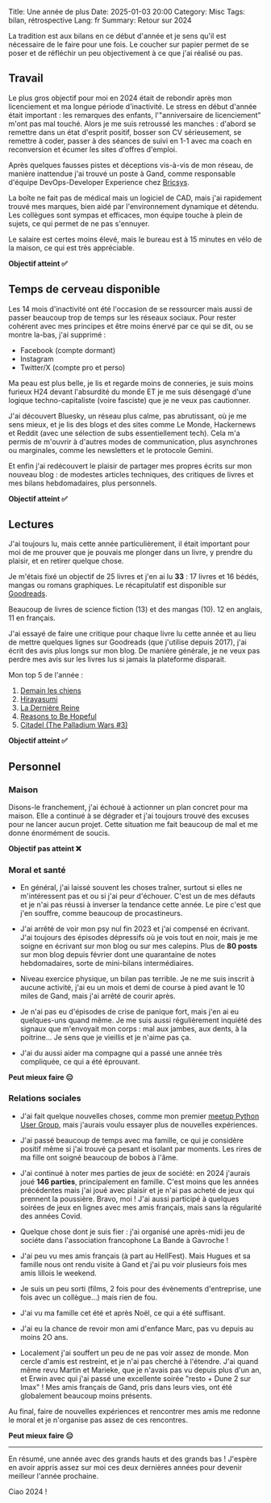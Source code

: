 Title: Une année de plus
Date: 2025-01-03 20:00
Category: Misc
Tags: bilan, rétrospective
Lang: fr
Summary: Retour sur 2024

La tradition est aux bilans en ce début d'année et je sens qu'il est nécessaire de le faire pour une fois.
Le coucher sur papier permet de se poser et de réfléchir un peu objectivement à ce que j'ai réalisé ou pas.

## Travail

Le plus gros objectif pour moi en 2024 était de rebondir après mon licenciement et ma longue période d'inactivité. Le stress en début d'année était important : les remarques des enfants, l'"anniversaire de licenciement" m'ont pas mal touché. Alors je me suis retroussé les manches : d'abord se remettre dans un état d'esprit positif, bosser son CV sérieusement, se remettre à coder, passer à des séances de suivi en 1-1 avec ma coach en reconversion et écumer les sites d'offres d'emploi. 

Après quelques fausses pistes et déceptions vis-à-vis de mon réseau, de manière inattendue j'ai trouvé un poste à Gand, comme responsable d'équipe DevOps-Developer Experience chez [Bricsys](https://www.bricsys.com/). 

La boîte ne fait pas de médical mais un logiciel de CAD, mais j'ai rapidement trouvé mes marques, bien aidé par l'environnement dynamique et détendu. Les collègues sont sympas et efficaces, mon équipe touche à plein de sujets, ce qui permet de ne pas s'ennuyer.

Le salaire est certes moins élevé, mais le bureau est à 15 minutes en vélo de la maison, ce qui est très appréciable.

**Objectif atteint ✅**

## Temps de cerveau disponible

Les 14 mois d'inactivité ont été l'occasion de se ressourcer mais aussi de passer beaucoup trop de temps sur les réseaux sociaux. Pour rester cohérent avec mes principes et être moins énervé par ce qui se dit, ou se montre la-bas, j'ai supprimé :

* Facebook (compte dormant)
* Instagram
* Twitter/X (compte pro et perso) 

Ma peau est plus belle, je lis et regarde moins de conneries, je suis moins furieux H24 devant l'absurdité du monde ET je me suis désengagé d'une logique techno-capitaliste (voire fasciste) que je ne veux pas cautionner.

J'ai découvert Bluesky, un réseau plus calme, pas abrutissant, où je me sens mieux, et je lis des blogs et des sites comme Le Monde, Hackernews et Reddit (avec une sélection de subs essentiellement tech).
Cela m'a permis de m'ouvrir à d'autres modes de communication, plus asynchrones ou marginales, comme les newsletters et le protocole Gemini.

Et enfin j'ai redécouvert le plaisir de partager mes propres écrits sur mon nouveau blog : de modestes articles techniques, des critiques de livres et mes bilans hebdomadaires, plus personnels.

**Objectif atteint ✅**

## Lectures

J'ai toujours lu, mais cette année particulièrement, il était important pour moi de me prouver que je pouvais me plonger dans un livre, y prendre du plaisir, et en retirer quelque chose.

Je m'étais fixé un objectif de 25 livres et j'en ai lu **33** : 17 livres et 16 bédés, mangas ou romans graphiques. Le récapitulatif est disponible sur [Goodreads](https://www.goodreads.com/user/year_in_books/2024/46395244).

Beaucoup de livres de science fiction (13) et des mangas (10). 12 en anglais, 11 en français.

J'ai essayé de faire une critique pour chaque livre lu cette année et au lieu de mettre quelques lignes sur Goodreads (que j'utilise depuis 2017), j'ai écrit des avis plus longs sur mon blog. De manière générale, je ne veux pas perdre mes avis sur les livres lus si jamais la plateforme disparait.

Mon top 5 de l'année :

1. [Demain les chiens]({filename}/books/demain-les-chiens.md)
2. [Hirayasumi](https://www.goodreads.com/book/show/199525652-hirayasumi-vol-1)
3. [La Dernière Reine](https://www.goodreads.com/book/show/62601958-la-derni-re-reine) 
4. [Reasons to Be Hopeful](https://www.goodreads.com/book/show/66391065-reasons-to-be-hopeful) 
5. [Citadel (The Palladium Wars #3)]({filename}/books/citadel.md)

**Objectif atteint ✅**

## Personnel

### Maison

Disons-le franchement, j'ai échoué à actionner un plan concret pour ma maison. Elle a continué à se dégrader et j'ai toujours trouvé des excuses pour ne lancer aucun projet. Cette situation me fait beaucoup de mal et me donne énormément de soucis.

**Objectif pas atteint ❌**

### Moral et santé

* En général, j'ai laissé souvent les choses traîner, surtout si elles ne m'intéressent pas et ou si j'ai peur d'échouer. C'est un de mes défauts et je n'ai pas réussi à inverser la tendance cette année. Le pire c'est que j'en souffre, comme beaucoup de procastineurs.

* J'ai arrêté de voir mon psy nul fin 2023 et j'ai compensé en écrivant. J'ai toujours des épisodes dépressifs où je vois tout en noir, mais je me soigne en écrivant sur mon blog ou sur mes calepins. Plus de **80 posts** sur mon blog depuis février dont une quarantaine de notes hebdomadaires, sorte de mini-bilans intermédiaires.

* Niveau exercice physique, un bilan pas terrible. Je ne me suis inscrit à aucune activité, j'ai eu un mois et demi de course à pied avant le 10 miles de Gand, mais j'ai arrêté de courir après.

* Je n'ai pas eu d'épisodes de crise de panique fort, mais j'en ai eu quelques-uns quand même. Je me suis aussi régulièrement inquiété des signaux que m'envoyait mon corps : mal aux jambes, aux dents, à la poitrine... Je sens que je vieillis et je n'aime pas ça.

* J'ai du aussi aider ma compagne qui a passé une année très compliquée, ce qui a été éprouvant.

**Peut mieux faire 😑**

### Relations sociales

* J'ai fait quelque nouvelles choses, comme mon premier [meetup Python User Group]({filename}/books/first-pug.md), mais j'aurais voulu essayer plus de nouvelles expériences.

* J'ai passé beaucoup de temps avec ma famille, ce qui je considère positif même si j'ai trouvé ça pesant et isolant par moments. Les rires de ma fille ont soigné beaucoup de bobos à l'âme.

* J'ai continué à noter mes parties de jeux de société: en 2024 j'aurais joué **146 parties**, principalement en famille. C'est moins que les années précédentes mais j'ai joué avec plaisir et je n'ai pas acheté de jeux qui prennent la poussière. Bravo, moi ! J'ai aussi participé à quelques soirées de jeux en lignes avec mes amis français, mais sans la régularité des années Covid.

* Quelque chose dont je suis fier : j'ai organisé une après-midi jeu de sociéte dans l'association francophone La Bande à Gavroche !

* J'ai peu vu mes amis français (à part au HellFest). Mais Hugues et sa famille nous ont rendu visite à Gand et j'ai pu voir plusieurs fois mes amis lillois le weekend.

* Je suis un peu sorti (films, 2 fois pour des évènements d'entreprise, une fois avec un collègue...) mais rien de fou.

* J'ai vu ma famille cet été et après Noël, ce qui a été suffisant.

* J'ai eu la chance de revoir mon ami d'enfance Marc, pas vu depuis au moins 2O ans.

* Localement j'ai souffert un peu de ne pas voir assez de monde. Mon cercle d'amis est restreint, et je n'ai pas cherché à l'étendre. J'ai quand même revu Martin et Marieke, que je n'avais pas vu depuis plus d'un an, et Erwin avec qui j'ai passé une excellente soirée "resto + Dune 2 sur Imax" ! Mes amis français de Gand, pris dans leurs vies, ont été globalement beaucoup moins présents. 

Au final, faire de nouvelles expériences et rencontrer mes amis me redonne le moral et je n'organise pas assez de ces rencontres.

**Peut mieux faire 😑**

---

En résumé, une année avec des grands hauts et des grands bas ! J'espère en avoir appris assez sur moi ces deux dernières années pour devenir meilleur l'année prochaine. 

Ciao 2024 !
